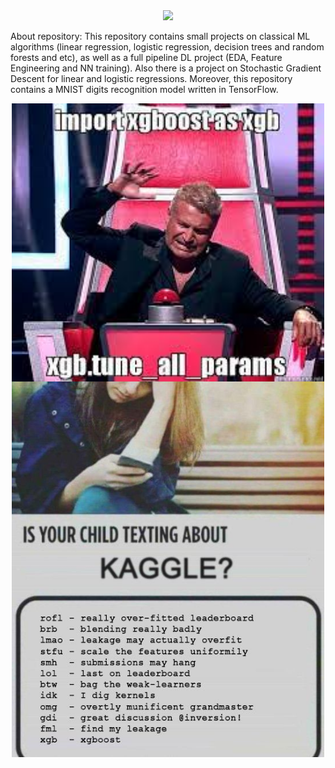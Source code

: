 <div id="header" align="center">
  <img src="https://media.giphy.com/media/uB86ZyWQsnFSGYe2sA/giphy.gif" width="270"/>
</div>

About repository: 
This repository contains small projects on classical ML algorithms (linear regression, logistic regression, decision trees and random forests and etc), as well as a full pipeline DL project (EDA, Feature Engineering and NN training).
Also there is a project on Stochastic Gradient Descent for linear and logistic regressions. 
Moreover, this repository contains a MNIST digits recognition model written in TensorFlow. 


<div id="meme" align="center">
  <img src="xgboost_meme.jpeg" alt="alt text" width="500" align="center"/>
</div>


<div id="meme" align="center">
  <img src="kaggle.jpg" alt="alt text" width="500" align="center"/>
</div>
